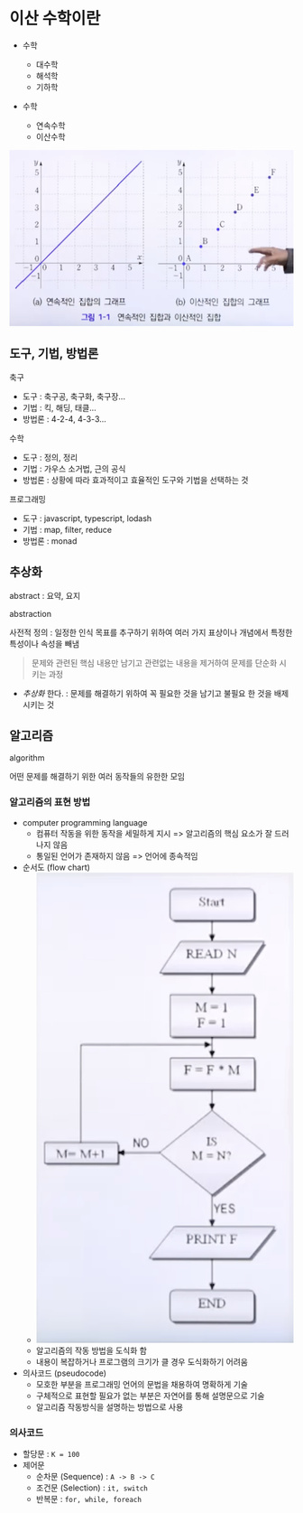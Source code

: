 # 이산 수학이란

* 수학
  * 대수학
  * 해석학
  * 기하학

* 수학
  * 연속수학
  * 이산수학

![Graph](./assets/what-discreate-mathematics-graph.png)

## 도구, 기법, 방법론

축구

* 도구 : 축구공, 축구화, 축구장...
* 기법 : 킥, 해딩, 태클...
* 방법론 : 4-2-4, 4-3-3...

수학

* 도구 : 정의, 정리
* 기법 : 가우스 소거법, 근의 공식
* 방법론 : 상황에 따라 효과적이고 효율적인 도구와 기법을 선택하는 것 

프로그래밍

* 도구 : javascript, typescript, lodash
* 기법 : map, filter, reduce
* 방법론 : monad

## 추상화

abstract : 요약, 요지

abstraction

사전적 정의 : 일정한 인식 목표를 추구하기 위하여 여러 가지 표상이나 개념에서 특정한 특성이나 속성을 빼냄

> 문제와 관련된 핵심 내용만 남기고 관련없는 내용을 제거하여 문제를 단순화 시키는 과정

* *추상화* 한다. : 문제를 해결하기 위하여 꼭 필요한 것을 남기고 불필요 한 것을 배제시키는 것

## 알고리즘

algorithm

어떤 문제를 해결하기 위한 여러 동작들의 유한한 모임

### 알고리즘의 표현 방법

* computer programming language
  * 컴퓨터 작동을 위한 동작을 세밀하게 지시 => 알고리즘의 핵심 요소가 잘 드러나지 않음
  * 통일된 언어가 존재하지 않음 => 언어에 종속적임 
* 순서도 (flow chart)
  * ![flow-chart](./assets/flow-chart.png)
  * 알고리즘의 작동 방법을 도식화 함
  * 내용이 복잡하거나 프로그램의 크기가 클 경우 도식화하기 어려움
* 의사코드 (pseudocode)
  * 모호한 부분을 프로그래밍 언어의 문법을 채용하여 명확하게 기술
  * 구체적으로 표현할 필요가 없는 부분은 자연어를 통해 설명문으로 기술
  * 알고리즘 작동방식을 설명하는 방법으로 사용 

### 의사코드

* 할당문 : `K = 100`
* 제어문
  * 순차문 (Sequence) : `A -> B -> C`
  * 조건문 (Selection) : `it, switch`
  * 반복문 : `for, while, foreach`
